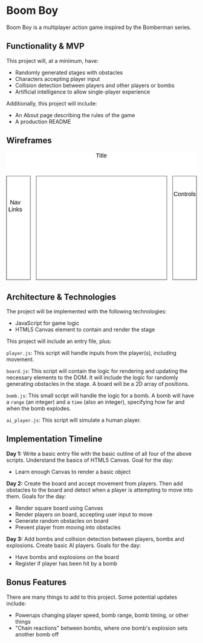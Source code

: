 # Boom Boy

Boom Boy is a multiplayer action game inspired by the Bomberman
series. 

## Functionality & MVP
This project will, at a minimum, have:
  - Randomly generated stages with obstacles
  - Characters accepting player input
  - Collision detection between players and other players or bombs
  - Artificial intelligence to allow single-player experience

Additionally, this project will include:
  - An About page describing the rules of the game
  - A production README
  
## Wireframes

![wireframe](boom-boy-layout.png)

## Architecture & Technologies
The project will be implemented with the following technologies:
  - JavaScript for game logic
  - HTML5 Canvas element to contain and render the stage

This project will include an entry file, plus:

`player.js`: This script will handle inputs from the player(s),
including movement. 

`board.js`: This script will contain the logic for rendering and
updating the necessary elements to the DOM. It will include the logic
for randomly generating obstacles in the stage. A board will be a 2D
array of positions. 

`bomb.js`: This small script will handle the logic for a bomb. A bomb
will have a `range` (an integer) and a `time` (also an integer),
specifying how far and when the bomb explodes.

`ai_player.js`: This script will simulate a human player.

## Implementation Timeline

**Day 1:** Write a basic entry file with the basic outline of all four
of the above scripts. Understand the basics of HTML5 Canvas.
  Goal for the day:
  - Learn enough Canvas to render a basic object

**Day 2:** Create the board and accept movement from players. Then add
  obstacles to the board and detect when a player is attempting to
  move into them.
  Goals for the day:
  - Render square board using Canvas
  - Render players on board, accepting user input to move
  - Generate random obstacles on board
  - Prevent player from moving into obstacles

**Day 3:** Add bombs and collision detection between players, bombs
  and explosions. Create basic AI players.
  Goals for the day:
  - Have bombs and explosions on the board
  - Register if player has been hit by a bomb

## Bonus Features

There are many things to add to this project. Some potential updates
include:
  - Powerups changing player speed, bomb range, bomb timing, or other
  things
  - "Chain reactions" between bombs, where one bomb's explosion sets
    another bomb off
